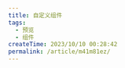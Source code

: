 ```yaml
---
title: 自定义组件
tags:
  - 预览
  - 组件
createTime: 2023/10/10 00:28:42
permalink: /article/m41m81ez/
---
```


<CustomComponent />
